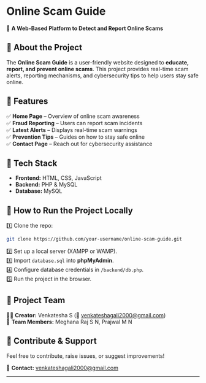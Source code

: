 # **Online Scam Guide**  
🚀 **A Web-Based Platform to Detect and Report Online Scams**  

## **🔹 About the Project**  
The **Online Scam Guide** is a user-friendly website designed to **educate, report, and prevent online scams**. This project provides real-time scam alerts, reporting mechanisms, and cybersecurity tips to help users stay safe online.  

## **🔹 Features**  
✅ **Home Page** – Overview of online scam awareness  
✅ **Fraud Reporting** – Users can report scam incidents  
✅ **Latest Alerts** – Displays real-time scam warnings  
✅ **Prevention Tips** – Guides on how to stay safe online  
✅ **Contact Page** – Reach out for cybersecurity assistance  

## **🔹 Tech Stack**  
- **Frontend:** HTML, CSS, JavaScript  
- **Backend:** PHP & MySQL  
- **Database:** MySQL  

## **🔹 How to Run the Project Locally**  
1️⃣ Clone the repo:  
```bash
git clone https://github.com/your-username/online-scam-guide.git
```
2️⃣ Set up a local server (XAMPP or WAMP).  
3️⃣ Import `database.sql` into **phpMyAdmin**.  
4️⃣ Configure database credentials in `/backend/db.php`.  
5️⃣ Run the project in the browser.  

## **🔹 Project Team**  
👨‍💻 **Creator:** Venkatesha S (📧 venkateshagali2000@gmail.com)  
🤝 **Team Members:** Meghana Raj S N, Prajwal M N  

## **🔹 Contribute & Support**  
Feel free to contribute, raise issues, or suggest improvements!  

📧 **Contact:** venkateshagali2000@gmail.com  

---
